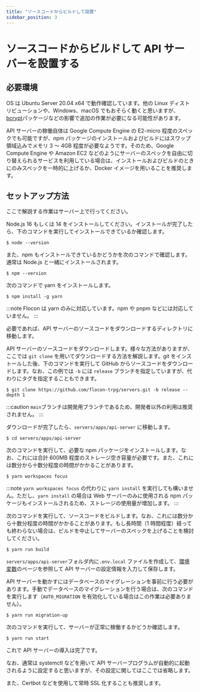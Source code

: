 ```yaml
---
title: "ソースコードからビルドして設置"
sidebar_position: 3
---
```


# ソースコードからビルドして API サーバーを設置する

## 必要環境

OS は Ubuntu Server 20.04 x64 で動作確認しています。他の Linux ディストリビューションや、Windows、macOS でもおそらく動くと思いますが、[bcrypt](https://github.com/kelektiv/node.bcrypt.js#nodebcryptjs)パッケージなどの影響で追加の作業が必要になる可能性があります。

API サーバーの稼働自体は Google Compute Engine の E2-micro 程度のスペックでも可能ですが、npm パッケージのインストールおよびビルドにはスワップ領域込みでメモリ 3 ～ 4GB 程度が必要なようです。そのため、Google Compute Engine や Amazon EC2 などのようにサーバーのスペックを自由に切り替えられるサービスを利用している場合は、インストールおよびビルドのときにのみスペックを一時的に上げるか、Docker イメージを用いることを推奨します。

## セットアップ方法

ここで解説する作業はサーバー上で行ってください。

Node.js 16 もしくは 14 をインストールしてください。インストールが完了したら、下のコマンドを実行してインストールできているか確認します。

```console
$ node --version
```

また、npm もインストールできているかどうかを次のコマンドで確認します。通常は Node.js と一緒にインストールされます。

```console
$ npm --version
```

次のコマンドで yarn をインストールします。

```console
$ npm install -g yarn
```

:::note
Flocon は yarn のみに対応しています。npm や pnpm などには対応していません。
:::

必要であれば、API サーバーのソースコードをダウンロードするディレクトリに移動します。

API サーバーのソースコードをダウンロードします。様々な方法がありますが、ここでは `git clone` を用いてダウンロードする方法を解説します。git をインストールした後、下のコマンドを実行して GitHub からソースコードをダウンロードします。なお、この例では `-b` には `release` ブランチを指定していますが、代わりにタグを指定することもできます。

```console
$ git clone https://github.com/flocon-trpg/servers.git -b release --depth 1
```

:::caution
`main`ブランチは開発用ブランチであるため、開発者以外の利用は推奨されません。
:::

ダウンロードが完了したら、`servers/apps/api-server` に移動します。

```console
$ cd servers/apps/api-server
```

次のコマンドを実行して、必要な npm パッケージをインストールします。なお、これには合計 600MB 程度のストレージ空き容量が必要です。また、これには数分から十数分程度の時間がかかることがあります。

```console
$ yarn workspaces focus
```

:::note
`yarn workspaces focus` の代わりに `yarn install` を実行しても構いません。ただし、`yarn install` の場合は Web サーバーのみに使用される npm パッケージもインストールされるため、ストレージの使用量が増加します。
:::

次のコマンドを実行して、ソースコードをビルドします。なお、これには数分から十数分程度の時間がかかることがあります。もし長時間（1 時間程度）経っても終わらない場合は、ビルドを中止してサーバーのスペックを上げることを検討してください。

```console
$ yarn run build
```

`servers/apps/api-server`フォルダ内に`.env.local` ファイルを作成して、[環境変数](../vars)のページを参照して API サーバーの設定情報を入力して保存します。

API サーバーを動かすにはデータベースのマイグレーションを事前に行う必要があります。手動でデータベースのマイグレーションを行う場合は、次のコマンドを実行します（`AUTO_MIGRATION` を有効化している場合はこの作業は必要ありません）。

```console
$ yarn run migration-up
```

次のコマンドを実行して、サーバーが正常に稼働するかどうか確認します。

```
$ yarn run start
```

これで API サーバーの導入は完了です。

なお、通常は systemctl などを用いて API サーバープログラムが自動的に起動されるように設定すると思いますが、その設定に関してはここでは省略します。

また、Certbot などを使用して常時 SSL 化することも推奨します。
